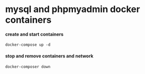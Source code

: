# mysql and phpmyadmin docker containers
#### create and start containers
`docker-compose up -d`
#### stop and remove containers and network
`docker-composer down`
